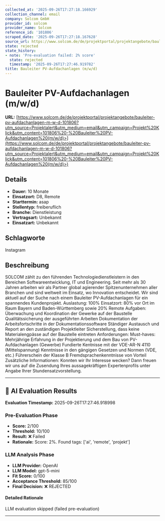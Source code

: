 ```yaml
---
collected_at: '2025-09-26T17:27:18.166929'
collection_channel: email
company: Solcom GmbH
provider_id: solcom
provider_name: Solcom
reference_id: '101806'
scraped_date: '2025-09-26T17:27:18.167628'
source_url: https://www.solcom.de/de/projektportal/projektangebote/bauleiter-pv-aufdachanlagen-m-w-d-101806?utm_source=Projektalert&utm_medium=email&utm_campaign=Projekt%20Klick&utm_content=101806%20-%20Bauleiter%20PV-Aufdachanlagen%20(m/w/d)>
state: rejected
state_history:
- note: 'Pre-evaluation failed: 2% score'
  state: rejected
  timestamp: '2025-09-26T17:27:46.919782'
title: Bauleiter PV-Aufdachanlagen (m/w/d)
---
```




# Bauleiter PV-Aufdachanlagen (m/w/d)
**URL:** [https://www.solcom.de/de/projektportal/projektangebote/bauleiter-pv-aufdachanlagen-m-w-d-101806?utm_source=Projektalert&utm_medium=email&utm_campaign=Projekt%20Klick&utm_content=101806%20-%20Bauleiter%20PV-Aufdachanlagen%20(m/w/d)>](https://www.solcom.de/de/projektportal/projektangebote/bauleiter-pv-aufdachanlagen-m-w-d-101806?utm_source=Projektalert&utm_medium=email&utm_campaign=Projekt%20Klick&utm_content=101806%20-%20Bauleiter%20PV-Aufdachanlagen%20(m/w/d)>)
## Details
- **Dauer:** 10 Monate
- **Einsatzort:** D8, Remote
- **Starttermin:** asap
- **Stellentyp:** freiberuflich
- **Branche:** Dienstleistung
- **Vertragsart:** Unbekannt
- **Einsatzart:** Unbekannt

## Schlagworte
Instagram

## Beschreibung
SOLCOM zählt zu den führenden Technologiedienstleistern in den Bereichen Softwareentwicklung, IT und Engineering. Seit mehr als 30 Jahren arbeiten wir als Partner global agierender Spitzenunternehmen aller Branchen und sind weltweit im Einsatz, wo Innovation entscheidet.
Wir sind aktuell auf der Suche nach einem Bauleiter PV-Aufdachanlagen für ein spannendes Kundenprojekt.
Auslastung: 100%
Einsatzort: 80% vor Ort im Raum Bayern und Baden-Württemberg sowie 20% Remote
Aufgaben:
Überwachung und Koordination der Gewerke auf der Baustelle
Qualitätssicherung der ausgeführten Arbeiten
Dokumentation der Arbeitsfortschritte in der Dokumentationssoftware
Ständiger Austausch und Report an den zuständigen Projektleiter
Sicherstellung, dass keine Materialengpässe auf der Baustelle eintreten
Anforderungen:
Must-haves:
Mehrjährige Erfahrung in der Projektierung und dem Bau von PV-Aufdachanlagen (Gewerbe)
Fundierte Kentnisse mit der VDE-AR-N 4110 (Mittelspannung)
Kenntnisse in den gängigen Gesetzen und Normen (VDE, etc.)
Führerschein der Klasse B
Fremdsprachenkenntnisse von Vorteil
Zusätzliche Informationen:
Konnten wir Ihr Interesse wecken? Dann freuen wir uns auf die Zusendung Ihres aussagekräftigen Expertenprofils unter Angabe Ihrer Stundensatzvorstellung.

---

## 🤖 AI Evaluation Results

**Evaluation Timestamp:** 2025-09-26T17:27:46.918998

### Pre-Evaluation Phase
- **Score:** 2/100
- **Threshold:** 10/100
- **Result:** ❌ Failed
- **Rationale:** Score: 2%. Found tags: ['ai', 'remote', 'projekt']

### LLM Analysis Phase
- **LLM Provider:** OpenAI
- **LLM Model:** gpt-5-mini
- **Fit Score:** 0/100
- **Acceptance Threshold:** 85/100
- **Final Decision:** ❌ REJECTED

#### Detailed Rationale
LLM evaluation skipped (failed pre-evaluation)

---
